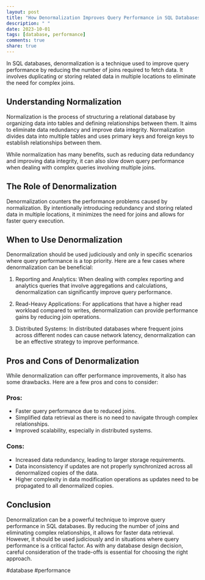 ```yaml
---
layout: post
title: "How Denormalization Improves Query Performance in SQL Databases"
description: " "
date: 2023-10-01
tags: [database, performance]
comments: true
share: true
---
```


In SQL databases, denormalization is a technique used to improve query performance by reducing the number of joins required to fetch data. It involves duplicating or storing related data in multiple locations to eliminate the need for complex joins.

## Understanding Normalization

Normalization is the process of structuring a relational database by organizing data into tables and defining relationships between them. It aims to eliminate data redundancy and improve data integrity. Normalization divides data into multiple tables and uses primary keys and foreign keys to establish relationships between them.

While normalization has many benefits, such as reducing data redundancy and improving data integrity, it can also slow down query performance when dealing with complex queries involving multiple joins.

## The Role of Denormalization

Denormalization counters the performance problems caused by normalization. By intentionally introducing redundancy and storing related data in multiple locations, it minimizes the need for joins and allows for faster query execution.

## When to Use Denormalization

Denormalization should be used judiciously and only in specific scenarios where query performance is a top priority. Here are a few cases where denormalization can be beneficial:

1. Reporting and Analytics: When dealing with complex reporting and analytics queries that involve aggregations and calculations, denormalization can significantly improve query performance.

2. Read-Heavy Applications: For applications that have a higher read workload compared to writes, denormalization can provide performance gains by reducing join operations.

3. Distributed Systems: In distributed databases where frequent joins across different nodes can cause network latency, denormalization can be an effective strategy to improve performance.

## Pros and Cons of Denormalization

While denormalization can offer performance improvements, it also has some drawbacks. Here are a few pros and cons to consider:

### Pros:
- Faster query performance due to reduced joins.
- Simplified data retrieval as there is no need to navigate through complex relationships.
- Improved scalability, especially in distributed systems.

### Cons:
- Increased data redundancy, leading to larger storage requirements.
- Data inconsistency if updates are not properly synchronized across all denormalized copies of the data.
- Higher complexity in data modification operations as updates need to be propagated to all denormalized copies.

## Conclusion

Denormalization can be a powerful technique to improve query performance in SQL databases. By reducing the number of joins and eliminating complex relationships, it allows for faster data retrieval. However, it should be used judiciously and in situations where query performance is a critical factor. As with any database design decision, careful consideration of the trade-offs is essential for choosing the right approach.

#database #performance
